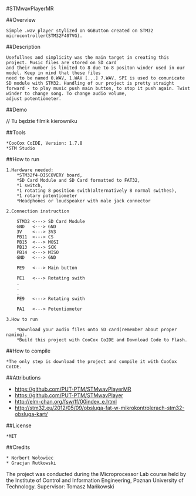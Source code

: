 #STMwavPlayerMR

##Overview

	Simple .wav player stylized on GGButton created on STM32 microcontroller(STM32F407VG).

##Description

	Usefullnes and simplicity was the main target in creating this project. Music files are stored on SD card
	and their number is limited to 8 due to 8 positon winder used in our model. Keep in mind that these files 
	need to be named 0.WAV, 1.WAV [...] 7.WAV. SPI is used to comunicate SD module with STM32. Handling of our project is pretty straight 
	forward - to play music push main button, to stop it push again. Twist winder to change song. To change audio volume, 
	adjust potentiometer.


##Demo

// Tu będzie filmik kierowniku

##Tools

	*CooCox CoIDE, Version: 1.7.8
	*STM Studio

##How to run

	1.Hardware needed:
		*STM32f4-DISCOVERY board,
		*SD Card Module and SD Card formatted to FAT32,
		*1 switch,
		*1 rotating 8 position swith(alternatively 8 normal swithes),
		*1 rotary potentiometer
		*Headphones or loudspeaker with male jack connector
		
	2.Connection instruction
		
		STM32 <---> SD Card Module
		GND   <---> GND
		3V    <---> 3V3
		PB11  <---> CS
		PB15  <---> MOSI
		PB13  <---> SCK
		PB14  <---> MISO
		GND   <---> GND
		
		PE9   <---> Main button
		
		PE1   <---> Rotating swith
		.
		.
		.
		PE9   <---> Rotating swith
		
		PA1	  <---> Potentiometer
		 
	3.How to run
	
		*Download your audio files onto SD card(remember about proper naming).
		*Build this project with CooCox CoIDE and Download Code to Flash.
		




##How to compile

	*The only step is download the project and compile it with CooCox CoIDE.

##Attributions

- https://github.com/PUT-PTM/STMwavPlayerMR
- https://github.com/PUT-PTM/STMwavPlayer
- http://elm-chan.org/fsw/ff/00index_e.html
- http://stm32.eu/2012/05/09/obsluga-fat-w-mikrokontrolerach-stm32-obsluga-kart/

##License

	*MIT

##Credits

	* Norbert Wołowiec		
	* Gracjan Rutkowski


The project was conducted during the Microprocessor Lab course held by the Institute of Control and Information Engineering, Poznan University of Technology.
Supervisor: Tomasz Mańkowski
